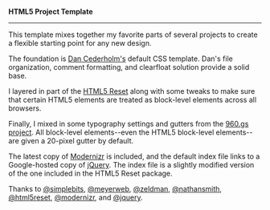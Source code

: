 **HTML5 Project Template**

* * * * *

This template mixes together my favorite parts of several projects to create a flexible starting point for any new design.

The foundation is [Dan Cederholm's](http://www.simplebits.com) default CSS template. Dan's file organization, comment formatting, and clearfloat solution provide a solid base.

I layered in part of the [HTML5 Reset](http://html5reset.org/) along with some tweaks to make sure that certain HTML5 elements are treated as block-level elements across all browsers.

Finally, I mixed in some typography settings and gutters from the [960.gs project](http://960.gs). All block-level elements--even the HTML5 block-level elements--are given a 20-pixel gutter by default.

The latest copy of [Modernizr](http://www.modernizr.com) is included, and the default index file links to a Google-hosted copy of [jQuery](http://www.jquery.com). The index file is a slightly modified version of the one included in the HTML5 Reset package.

Thanks to [@simplebits](http://www.twitter.com/simplebits), [@meyerweb](http://www.twitter.com/meyerweb), 
[@zeldman](http://www.twitter.com/zeldman),  [@nathansmith](http://www.twitter.com/nathansmith), [@html5reset](http://www.twitter.com/html5reset), [@modernizr](http://www.twitter.com/modernizr), and [@jquery](http://www.twitter.com/jquery).